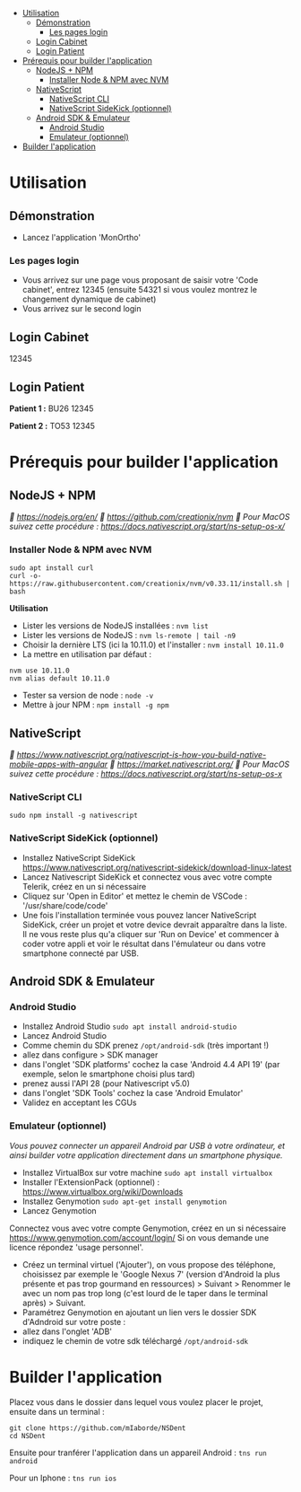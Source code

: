 <!-- TOC -->

- [Utilisation](#utilisation)
    - [Démonstration](#démonstration)
        - [Les pages login](#les-pages-login)
    - [Login Cabinet](#login-cabinet)
    - [Login Patient](#login-patient)
- [Prérequis pour builder l'application](#prérequis-pour-builder-lapplication)
    - [NodeJS + NPM](#nodejs--npm)
        - [Installer Node & NPM avec NVM](#installer-node--npm-avec-nvm)
    - [NativeScript](#nativescript)
        - [NativeScript CLI](#nativescript-cli)
        - [NativeScript SideKick (optionnel)](#nativescript-sidekick-optionnel)
    - [Android SDK & Emulateur](#android-sdk--emulateur)
        - [Android Studio](#android-studio)
        - [Emulateur (optionnel)](#emulateur-optionnel)
- [Builder l'application](#builder-lapplication)

<!-- /TOC -->
# Utilisation

## Démonstration

* Lancez l'application 'MonOrtho'

### Les pages login

* Vous arrivez sur une page vous proposant de saisir votre 'Code cabinet', entrez 12345 (ensuite 54321 si vous voulez montrez le changement dynamique de cabinet)
* Vous arrivez sur le second login  

## Login Cabinet

12345

## Login Patient

**Patient 1 :**
BU26
12345

**Patient 2 :**
TO53
12345


# Prérequis pour builder l'application

## NodeJS + NPM
*📖 https://nodejs.org/en/ 📖 https://github.com/creationix/nvm
🍎 Pour MacOS suivez cette procédure : https://docs.nativescript.org/start/ns-setup-os-x/*

### Installer Node & NPM avec NVM
```
sudo apt install curl
curl -o- https://raw.githubusercontent.com/creationix/nvm/v0.33.11/install.sh | bash
```
**Utilisation**

* Lister les versions de NodeJS installées : ```nvm list```
* Lister les versions de NodeJS : ```nvm ls-remote | tail -n9```
* Choisir la dernière LTS (ici la 10.11.0) et l'installer : ```nvm install 10.11.0```
* La mettre en utilisation par défaut : 
```
nvm use 10.11.0
nvm alias default 10.11.0
```
* Tester sa version de node : ```node -v```
* Mettre à jour NPM : ```npm install -g npm```

## NativeScript
*📖 https://www.nativescript.org/nativescript-is-how-you-build-native-mobile-apps-with-angular
📖 https://market.nativescript.org/ 🍎 Pour MacOS suivez cette procédure : https://docs.nativescript.org/start/ns-setup-os-x*

### NativeScript CLI
```
sudo npm install -g nativescript
```
### NativeScript SideKick (optionnel)
* Installez NativeScript SideKick
https://www.nativescript.org/nativescript-sidekick/download-linux-latest
* Lancez Nativescript SideKick et connectez vous avec votre compte Telerik, créez en un si nécessaire
* Cliquez sur 'Open in Editor' et mettez le chemin de VSCode : '/usr/share/code/code'
* Une fois l'installation terminée vous pouvez lancer NativeScript SideKick, créer un projet et votre device devrait apparaître dans la liste. Il ne vous reste plus qu'a cliquer sur 'Run on Device' et commencer à coder votre appli et voir le résultat dans l'émulateur ou dans votre smartphone connecté par USB.

## Android SDK & Emulateur
### Android Studio
* Installez Android Studio ```sudo apt install android-studio```
* Lancez Android Studio
* Comme chemin du SDK prenez ```/opt/android-sdk``` (très important !)
* allez dans configure > SDK manager
* dans l'onglet 'SDK platforms' cochez la case 'Android 4.4 API 19' (par exemple, selon le smartphone choisi plus tard)
* prenez aussi l'API 28 (pour Nativescript v5.0)
* dans l'onglet 'SDK Tools' cochez la case 'Android Emulator'
* Validez en acceptant les CGUs

### Emulateur (optionnel)
*Vous pouvez connecter un appareil Android par USB à votre ordinateur, et ainsi builder votre application directement dans un smartphone physique.*
* Installez VirtualBox sur votre machine ```sudo apt install virtualbox```
* Installer l'ExtensionPack (optionnel)  : https://www.virtualbox.org/wiki/Downloads 
* Installez Genymotion ```sudo apt-get install genymotion```
* Lancez Genymotion

Connectez vous avec votre compte Genymotion, créez en un si nécessaire https://www.genymotion.com/account/login/ 
Si on vous demande une licence répondez 'usage personnel'.

* Créez un terminal virtuel ('Ajouter'), on vous propose des téléphone, choisissez par exemple le 'Google Nexus 7' (version d'Android la plus présente et pas trop gourmand en ressources) > Suivant > Renommer le avec un nom pas trop long (c'est lourd de le taper dans le terminal après) > Suivant.
* Paramétrez Genymotion en ajoutant un lien vers le dossier SDK d'Adndroid sur votre poste :
* allez dans l'onglet 'ADB'
* indiquez le chemin de votre sdk téléchargé ```/opt/android-sdk```

# Builder l'application

Placez vous dans le dossier dans lequel vous voulez placer le projet, ensuite dans un terminal :
```
git clone https://github.com/mIaborde/NSDent
cd NSDent
```
Ensuite pour tranférer l'application dans un appareil Android : ```tns run android```

Pour un Iphone : ```tns run ios```